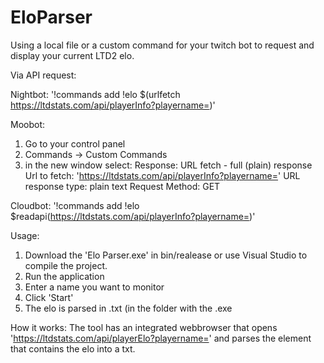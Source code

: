 # EloParser
Using a local file or a custom command for your twitch bot to request and display your current LTD2 elo.

Via API request:

 Nightbot:
  '!commands add !elo $(urlfetch https://ltdstats.com/api/playerInfo?playername=<your playername here>)'
  
 Moobot:
  1. Go to your control panel
  2. Commands -> Custom Commands
  3. in the new window select:
    Response: URL fetch - full (plain) response
    Url to fetch: 'https://ltdstats.com/api/playerInfo?playername=<your playername here>'
    URL response type: plain text
    Request Method: GET
    
Cloudbot:
  '!commands add !elo $readapi(https://ltdstats.com/api/playerInfo?playername=<your playername here>)'

Usage:

1. Download the 'Elo Parser.exe' in bin/realease or use Visual Studio to compile the project.
2. Run the application
3. Enter a name you want to monitor
4. Click 'Start'
5. The elo is parsed in <playername>.txt (in the folder with the .exe

How it works:
The tool has an integrated webbrowser that opens 'https://ltdstats.com/api/playerElo?playername=<your playername here>' and parses the element that contains the elo into a txt.
  
 
